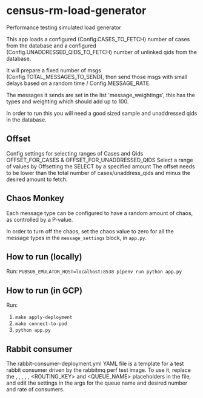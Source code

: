 # census-rm-load-generator
Performance testing simulated load generator

This app loads a configured (Config.CASES_TO_FETCH) number of cases from the database and a configured 
(Config.UNADDRESSED_QIDS_TO_FETCH) number of unlinked qids from the database.

It will prepare a fixed number of msgs (Config.TOTAL_MESSAGES_TO_SEND), then send those msgs with small delays based on
a random time / Config.MESSAGE_RATE.

The messages it sends are set in the list 'message_weightings', this has the types and weighting which should add up to 100.

In order to run this you will need a good sized sample and unaddressed qids in the database.



## Offset
Config settings for selecting ranges of Cases and Qids
 OFFSET_FOR_CASES & OFFSET_FOR_UNADDRESSED_QIDS  Select a range of values by Offsetting the SELECT by a specified amount
 The offset needs to be lower than the total number of cases/unaddress_qids and minus the desired amount to fetch.

## Chaos Monkey
Each message type can be configured to have a random amount of chaos, as controlled by a P-value.

In order to turn off the chaos, set the chaos value to zero for all the message types in the `message_settings` block, in `app.py`.


## How to run (locally)
Run: `PUBSUB_EMULATOR_HOST=localhost:8538 pipenv run python app.py`

## How to run (in GCP)
Run:

1. `make apply-deployment`
2. `make connect-to-pod`
3. `python app.py`

## Rabbit consumer

The rabbit-consumer-deployment.yml YAML file is a template for a test rabbit consumer driven by the rabbitmq perf test image.
To use it, replace the <NAME>, <USERNAME>, <PASSWORD>, <HOST>, <EXCHANGE>, <ROUTING_KEY> and <QUEUE_NAME> placeholders in the file, and edit the settings in the args for the queue name and desired number and rate of consumers.
